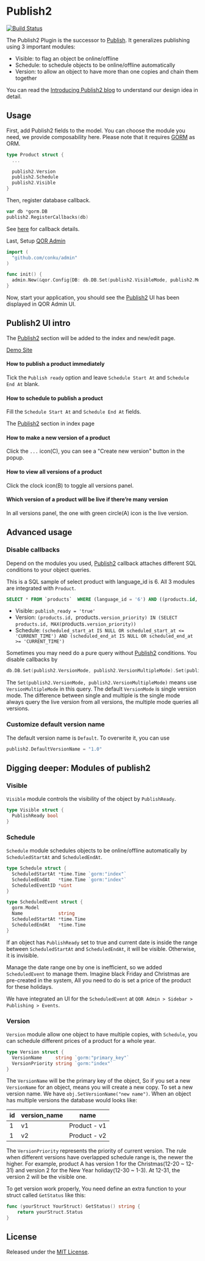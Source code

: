 # Publish2

[![Build Status](https://travis-ci.com/qor/publish2.svg?branch=master)](https://travis-ci.com/qor/publish2)

The Publish2 Plugin is the successor to [Publish](https://github.com/conku/publish). It generalizes publishing using 3 important modules:

* Visible: to flag an object be online/offline
* Schedule: to schedule objects to be online/offline automatically
* Version: to allow an object to have more than one copies and chain them together

You can read the [Introducing Publish2 blog](http://getqor.com/en/blogs/article/title=introducing-publish2) to understand our design idea in detail.

## Usage

First, add Publish2 fields to the model. You can choose the module you need, we provide composability here. Please note that it requires [GORM](https://github.com/jinzhu/gorm) as ORM.

```go
type Product struct {
  ...

  publish2.Version
  publish2.Schedule
  publish2.Visible
}
```

Then, register database callback.

```go
var db *gorm.DB
publish2.RegisterCallbacks(db)
```

See [here](#disable-callbacks) for callback details.

Last, Setup [QOR Admin](http://github.com/conku/admin)

```go
import (
  "github.com/conku/admin"
)

func init() {
  admin.New(&qor.Config{DB: db.DB.Set(publish2.VisibleMode, publish2.ModeOff).Set(publish2.ScheduleMode, publish2.ModeOff)})
}
```

Now, start your application, you should see the [Publish2](https://github.com/conku/publish2) UI has been displayed in QOR Admin UI.

## Publish2 UI intro

The [Publish2](https://github.com/conku/publish2) section will be added to the index and new/edit page.

[Demo Site](http://demo.getqor.com/admin/products)

#### How to publish a product immediately
Tick the `Publish ready` option and leave `Schedule Start At` and `Schedule End At` blank.

#### How to schedule to publish a product
Fill the `Schedule Start At` and `Schedule End At` fields.

The [Publish2](https://github.com/conku/publish2) section in index page

#### How to make a new version of a product
Click the `...` icon(C), you can see a "Create new version" button in the popup.

#### How to view all versions of a product
Click the clock icon(B) to toggle all versions panel.

#### Which version of a product will be live if there’re many version
In all versions panel, the one with green circle(A) icon is the live version.

## Advanced usage

### <a name="disable-callbacks"></a> Disable callbacks

Depend on the modules you used, [Publish2](https://github.com/conku/publish2) callback attaches different SQL conditions to your object queries.

This is a SQL sample of select product with language_id is 6. All 3 modules are integrated with `Product`.

```sql
SELECT * FROM `products`  WHERE (language_id = '6') AND ((products.id, `products`.version_priority) IN (SELECT products.id, MAX(`products`.version_priority) FROM `products` WHERE (scheduled_start_at IS NULL OR scheduled_start_at <= '2017-02-13 02:04:09') AND (scheduled_end_at IS NULL OR scheduled_end_at >= '2017-02-13 02:04:09') AND publish_ready = 'true' AND deleted_at IS NULL GROUP BY products.id))) ORDER BY `products`.`id`, `products`.version_priority DESC
```

- Visible: `publish_ready = 'true'`
- Version: `(products.id, `products`.version_priority) IN (SELECT products.id, MAX(`products`.version_priority))`
- Schedule: `(scheduled_start_at IS NULL OR scheduled_start_at <= 'CURRENT_TIME') AND (scheduled_end_at IS NULL OR scheduled_end_at >= 'CURRENT_TIME')`

Sometimes you may need do a pure query without [Publish2](https://github.com/conku/publish2) conditions. You disable callbacks by

```go
db.DB.Set(publish2.VersionMode, publish2.VersionMultipleMode).Set(publish2.VisibleMode, publish2.ModeOff).Set(publish2.ScheduleMode, publish2.ModeOff)
```

The `Set(publish2.VersionMode, publish2.VersionMultipleMode)` means use `VersionMultipleMode` in this query. The default `VersionMode` is single version mode. The difference between single and multiple is the single mode always query the live version from all versions, the multiple mode queries all versions.

### Customize default version name

The default version name is `Default`. To overwrite it, you can use

```go
publish2.DefaultVersionName = "1.0"
```

## Digging deeper: Modules of publish2

### Visible

`Visible` module controls the visibility of the object by `PublishReady`.

```go
type Visible struct {
  PublishReady bool
}
```

### Schedule

`Schedule` module schedules objects to be online/offline automatically by `ScheduledStartAt` and `ScheduledEndAt`.

```go
type Schedule struct {
  ScheduledStartAt *time.Time `gorm:"index"`
  ScheduledEndAt   *time.Time `gorm:"index"`
  ScheduledEventID *uint
}

type ScheduledEvent struct {
  gorm.Model
  Name             string
  ScheduledStartAt *time.Time
  ScheduledEndAt   *time.Time
}
```

If an object has `PublishReady` set to true and current date is inside the range between `ScheduledStartAt` and `ScheduledEndAt`, it will be visible. Otherwise, it is invisible.

Manage the date range one by one is inefficient, so we added `ScheduledEvent` to manage them. Imagine black Friday and Christmas are pre-created in the system, All you need to do is set a price of the product for these holidays.

We have integrated an UI for the `ScheduledEvent` at `QOR Admin > Sidebar > Publishing > Events`.

### Version

`Version` module allow one object to have multiple copies, with `Schedule`, you can schedule different prices of a product for a whole year.

```go
type Version struct {
  VersionName     string `gorm:"primary_key"`
  VersionPriority string `gorm:"index"`
}
```

The `VersionName` will be the primary key of the object, So if you set a new `VersionName` for an object, means you will create a new copy. To set a new version name. We have `obj.SetVersionName("new name")`. When an object has multiple versions the database would looks like:

| id | version_name | name |
| --- | --- | --- |
| 1 | v1 | Product - v1 |
| 1 | v2 | Product - v2 |

The `VersionPriority` represents the priority of current version. The rule when different versions have overlapped schedule range is, the newer the higher. For example, product A has version 1 for the Christmas(12-20 ~ 12-31) and version 2 for the New Year holiday(12-30 ~ 1-3). At 12-31, the version 2 will be the visible one.

To get version work properly, You need define an extra function to your struct called `GetStatus` like this:

```go
func (yourStruct YourStruct) GetStatus() string {
	return yourStruct.Status
}
```

## License

Released under the [MIT License](http://opensource.org/licenses/MIT).
